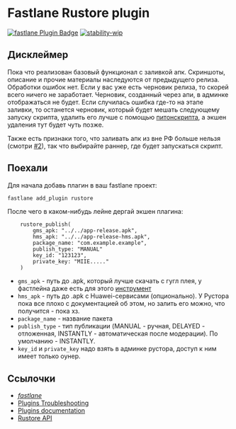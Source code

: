 # Fastlane Rustore plugin

[![fastlane Plugin Badge](https://rawcdn.githack.com/fastlane/fastlane/master/fastlane/assets/plugin-badge.svg)](https://rubygems.org/gems/fastlane-plugin-rustore) [![stability-wip](https://img.shields.io/badge/stability-wip-lightgrey.svg)](https://github.com/mkenney/software-guides/blob/master/STABILITY-BADGES.md#work-in-progress)


## Дисклеймер

Пока что реализован базовый функционал с заливкой апк. Скриншоты, описание и прочие материалы наследуются от предыдущего релиза. Обработки ошибок нет. Если у вас уже есть черновик релиза, то скорей всего ничего не заработает. Черновик, созданный через апи, в админке отображаться не будет. Если случилась ошибка где-то на этапе заливки, то останется черновик, который будет мешать следующему запуску скрипта, удалить его лучше с помощью [питонскрипта](https://github.com/stfbee/python-rustore-api), а экшен удаления тут будет чуть позже.

Также есть признаки того, что заливать апк из вне РФ больше нельзя (смотри [#2](https://github.com/stfbee/fastlane-plugin-rustore/issues/2)), так что выбирайте раннер, где будет запускаться скрипт.

## Поехали

Для начала добавь плагин в ваш fastlane проект:
```bash
fastlane add_plugin rustore
```
После чего в каком-нибудь лейне дергай экшен плагина:
```
    rustore_publish(
        gms_apk: "../../app-release.apk",
        hms_apk: "../../app-release-hms.apk",
        package_name: "com.example.example",
        publish_type: "MANUAL"
        key_id: "123123",
        private_key: "MIIE....."
    )
```

* `gms_apk` - путь до .apk, который лучше скачать с гугл плея, у фастлейна даже есть для этого [инструмент](https://docs.fastlane.tools/actions/download_from_play_store/)
* `hms_apk` - путь до .apk с Huawei-сервисами (опционально). У Рустора пока все плохо с документацией об этом, но залить его можно, что получится - пока хз. 
* `package_name` - название пакета
* `publish_type` - тип публикации (MANUAL - ручная, DELAYED - отложенная, INSTANTLY - автоматическая после модерации). По умолчанию - INSTANTLY. 
* `key_id` и `private_key` надо взять в админке рустора, доступ к ним имеет только оунер.

## Ссылочки
* [_fastlane_](https://github.com/fastlane/fastlane)
* [Plugins Troubleshooting](https://docs.fastlane.tools/plugins/plugins-troubleshooting/)
* [Plugins documentation](https://docs.fastlane.tools/plugins/create-plugin/)
* [Rustore API](https://help.rustore.ru/rustore/for_developers/work_with_RuStore_API)
